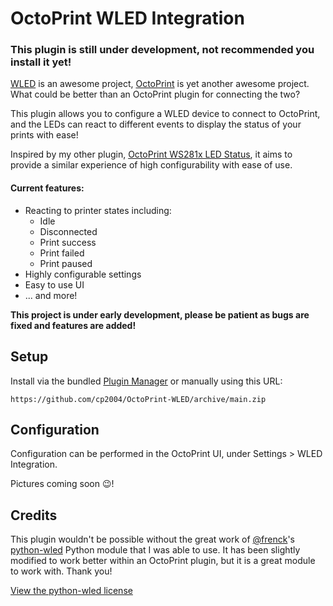 # OctoPrint WLED Integration

### This plugin is still under development, not recommended you install it yet!

[WLED](https://github.com/Aircoookie/WLED) is an awesome project, [OctoPrint](https://octoprint.org)
is yet another awesome project. What could be better than an OctoPrint plugin for connecting the two?

This plugin allows you to configure a WLED device to connect to OctoPrint, and the LEDs can react to different events
to display the status of your prints with ease!

Inspired by my other plugin, [OctoPrint WS281x LED Status](https://github.com/cp2004/OctoPrint-WS281x_LED_Status), it
aims to provide a similar experience of high configurability with ease of use.

#### Current features:

- Reacting to printer states including:
  - Idle
  - Disconnected
  - Print success
  - Print failed
  - Print paused
- Highly configurable settings
- Easy to use UI
- ... and more!

**This project is under early development, please be patient as bugs are fixed and features are added!**

## Setup

Install via the bundled [Plugin Manager](https://docs.octoprint.org/en/master/bundledplugins/pluginmanager.html)
or manually using this URL:

    https://github.com/cp2004/OctoPrint-WLED/archive/main.zip

## Configuration

Configuration can be performed in the OctoPrint UI, under Settings > WLED Integration.

Pictures coming soon 😉!

## Credits

This plugin wouldn't be possible without the great work of [@frenck](https://github.com/frenck)'s
[python-wled](https://github.com/frenck/python-wled) Python module that I was able to use. It has been slightly modified
to work better within an OctoPrint plugin, but it is a great module to work with. Thank you!

[View the python-wled license](https://github.com/cp2004/OctoPrint-WLED/blob/main/octoprint_wled/wled/LICENSE.md)
